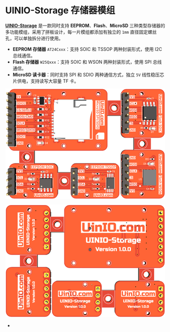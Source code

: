 # UINIO-Storage 存储器模组

[**UINIO-Storage**](https://github.com/uinika/UINIO-Storage) 是一款同时支持 **EEPROM**、**Flash**、**MicroSD** 三种类型存储器的多功能模组，采用了拼板设计，每一片模组都添加有独立的 `1mm` 直径固定螺丝孔，可以单独拆分进行使用。

- **EEPROM 存储器** `AT24Cxxx`：支持 SOIC 和 TSSOP 两种封装形式，使用 I2C 总线通信。
- **Flash 存储器** `W25Qxxx`：支持 SOIC 和 WSON 两种封装形式，使用 SPI 总线通信。
- **MicroSD 读卡器**：同时支持 SPI 和 SDIO 两种通信方式，独立 `5V` 线性稳压芯片供电，支持读写大容量 TF 卡。

![](./Images/PCB-3D-1.png)

![](./Images/PCB-3D-2.png)

-
